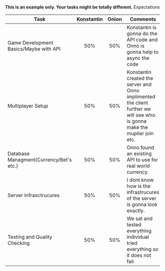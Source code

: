 **This is an example only. Your tasks might be totally different.**
Expectations

|     Task                                   |     Konstantin |     Onion |     Comments                                                                                               |
|--------------------------------------------|:---------:|:-------:|------------------------------------------------------------------------------------------------------------|
| Game Development Basics/Maybe with API     |    50%    |   50%   | Konstantin is gonna do the API code and Onno is gonna help to async the code                                               |
| Multiplayer Setup                          |    50%    |   50%   | Konstantin created the server and Onno implimented the client further we will see who is gonna make the muplier join etc.        |
| Database Managment(Currency/Bet's etc.)    |    50%    |   50%   | Onno found an existing API to use for real world currency.                   |
| Server Infrasctrucures                     |    50%    |   50%   | I dont know how is the infrastrucures of the server is gonna look exactly.                                                               |
| Testing and Quality Checking               |    50%   |    50%   | We sat and tested everything individual tried everything so it does not fail                                                                                                                  
                                                         
